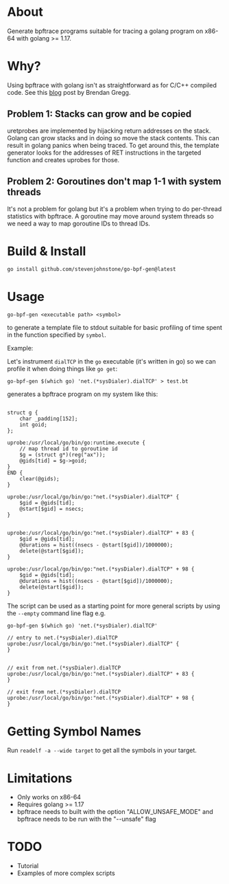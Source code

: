 # About

Generate bpftrace programs suitable for tracing a golang program on x86-64 with
golang >= 1.17.

# Why?

Using bpftrace with golang isn't as straightforward as for C/C++ compiled code. See
this [blog](https://www.brendangregg.com/blog/2017-01-31/golang-bcc-bpf-function-tracing.html)
post by Brendan Gregg.

## Problem 1: Stacks can grow and be copied

uretprobes are implemented by hijacking return addresses on the stack. Golang can grow
stacks and in doing so move the stack contents. This can result in golang panics when being
traced. To get around this, the template generator looks for the addresses of RET instructions
in the targeted function and creates uprobes for those.

## Problem 2: Goroutines don't map 1-1 with system threads

It's not a problem for golang but it's a problem when trying to do per-thread statistics
with bpftrace. A goroutine may move around system threads so we need a way to map goroutine
IDs to thread IDs.



# Build & Install

```
go install github.com/stevenjohnstone/go-bpf-gen@latest

```

# Usage


```
go-bpf-gen <executable path> <symbol>

```
to generate a template file to stdout suitable for basic profiling of time spent
in the function specified by `symbol`.

Example:

Let's instrument `dialTCP` in the `go` executable (it's written in go) so we can
profile it when doing things like `go get`:

```
go-bpf-gen $(which go) 'net.(*sysDialer).dialTCP' > test.bt
```

generates a bpftrace program on my system like this:

```bpftrace

struct g {
	char _padding[152];
	int goid;
};

uprobe:/usr/local/go/bin/go:runtime.execute {
	// map thread id to goroutine id
	$g = (struct g*)(reg("ax"));
	@gids[tid] = $g->goid;
}
END {
	clear(@gids);
}

uprobe:/usr/local/go/bin/go:"net.(*sysDialer).dialTCP" {
	$gid = @gids[tid];
	@start[$gid] = nsecs;
}


uprobe:/usr/local/go/bin/go:"net.(*sysDialer).dialTCP" + 83 {
	$gid = @gids[tid];
	@durations = hist((nsecs - @start[$gid])/1000000);
	delete(@start[$gid]);
}

uprobe:/usr/local/go/bin/go:"net.(*sysDialer).dialTCP" + 98 {
	$gid = @gids[tid];
	@durations = hist((nsecs - @start[$gid])/1000000);
	delete(@start[$gid]);
}

```

The script can be used as a starting point for more general scripts by using the `--empty` command line flag e.g.

```
go-bpf-gen $(which go) 'net.(*sysDialer).dialTCP'

// entry to net.(*sysDialer).dialTCP
uprobe:/usr/local/go/bin/go:"net.(*sysDialer).dialTCP" {
}


// exit from net.(*sysDialer).dialTCP
uprobe:/usr/local/go/bin/go:"net.(*sysDialer).dialTCP" + 83 {
}

// exit from net.(*sysDialer).dialTCP
uprobe:/usr/local/go/bin/go:"net.(*sysDialer).dialTCP" + 98 {
}
```



# Getting Symbol Names

Run ```readelf -a --wide target``` to get all the symbols in your target.

# Limitations

* Only works on x86-64
* Requires golang >= 1.17
* bpftrace needs to built with the option "ALLOW_UNSAFE_MODE" and bpftrace needs to be run with the "--unsafe" flag

# TODO

* Tutorial
* Examples of more complex scripts
